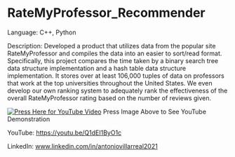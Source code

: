 # RateMyProfessor_Recommender
Language: C++, Python

Description: Developed a product that utilizes data from the popular site RateMyProfessor and compiles the data into an easier to sort/read format. Specifically, this project compares the time taken by a binary search tree data structure implementation and a hash table data structure implementation. It stores over at least 106,000 tuples of data on professors that work at the top universities throughout the United States. We even develop our own ranking system to adequately rank the effectiveness of the overall RateMyProfessor rating based on the number of reviews given.

[![Press Here for YouTube Video](https://img.youtube.com/vi/Q1dEI1ByO1c/0.jpg)](https://youtu.be/Q1dEI1ByO1c)
Press Image Above to See YouTube Demonstration

YouTube: https://youtu.be/Q1dEI1ByO1c

LinkedIn: www.linkedin.com/in/antoniovillarreal2021
